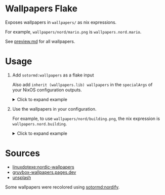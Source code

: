 # Wallpapers Flake

Exposes wallpapers in `wallpapers/` as nix expressions.

For example, `wallpapers/nord/mario.png` is `wallpapers.nord.mario`.

See [preview.md](./preview.md) for all wallpapers.

# Usage

1. Add `sotormd:wallpapers` as a flake input

   Also add `inherit (wallpapers.lib) wallpapers` in the `specialArgs` of your NixOS configuration outputs.

   <details>
   <summary>Click to expand example</summary>

   ```nix
   {
      description = "example nixos configuration flake";

      inputs = {
        nixpkgs = {
          url = "github:nixos/nixpkgs/nixos-unstable";
        };

        home-manager = {
          url = "github:nix-community/home-manager";
          inputs.nixpkgs.follows = "nixpkgs";
        };

        wallpapers = {
          url = "github:sotormd/wallpapers";
        };

        # other inputs here
        # ...
      };

      outputs =
        {
          self,
          nixpkgs,
          home-manager,
          wallpapers,
          ...
        }@inputs:

        {

          # example nixos configuration
          nixosConfigurations.example = nixpkgs.lib.nixosSystem {
        
            specialArgs = {
              inherit inputs;
              inherit (wallpapers.lib) wallpapers;
            };
            
            modules = [
              # example entry point to configuration
              ./hosts/example.nix

              # home manager - to declaratively manage home directory
              home-manager.nixosModules.home-manager

              # other modules here
              # ...
            ];
          
          };

          # other outputs here
          # ...

        };
    }
   ```
   </details>

4. Use the wallpapers in your configuration.

   For example, to use `wallpapers/nord/building.png`, the nix expression is `wallpapers.nord.building`.
  
   <details>
    <summary>Click to expand example</summary>

    ```nix
     { wallpapers, ... }:

     {
       home-manager.users.myUsername = {
         wayland.windowManager.sway.config.output."*".bg = "${wallpapers.nord.building} fill";
       };
     }
    ```
    </details>

# Sources

- [linuxdotexe:nordic-wallpapers](https://github.com/linuxdotexe/nordic-wallpapers/)
- [gruvbox-wallpapers.pages.dev](https://gruvbox-wallpapers.pages.dev/)
- [unsplash](https://unsplash.com/)

Some wallpapers were recolored using [sotormd:nordify](https://github.com/sotormd/nordify).

